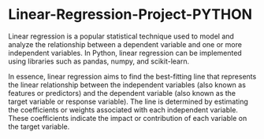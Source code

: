 # Linear-Regression-Project-PYTHON
Linear regression is a popular statistical technique used to model and analyze the relationship between a dependent variable and one or more independent variables. In Python, linear regression can be implemented using libraries such as pandas, numpy, and scikit-learn.

In essence, linear regression aims to find the best-fitting line that represents the linear relationship between the independent variables (also known as features or predictors) and the dependent variable (also known as the target variable or response variable). The line is determined by estimating the coefficients or weights associated with each independent variable. These coefficients indicate the impact or contribution of each variable on the target variable.
